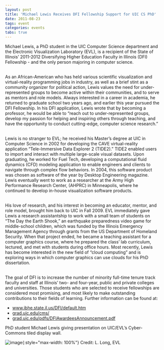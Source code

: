 ```yaml
---
layout: post
title: 'Michael Lewis Receives DFI Fellowship Support for UIC CS PhD'
date: 2011-08-23
tags: event
categories: events
tabs: true
---
```


Michael Lewis, a PhD student in the UIC Computer Science department and the Electronic Visualization Laboratory (EVL), is a recipient of the State of Illinois&rsquo; 2011-2012 Diversifying Higher Education Faculty in Illinois (DFI) Fellowship - and the only person majoring in computer science.<br><br>

As an African-American who has held various scientific visualization and virtual-reality programming jobs in industry, as well as a brief stint as a community organizer for political action, Lewis values the need for under-represented groups to become active within their communities, and to serve as mentors and role models. Always interested in a career in academia, he returned to graduate school two years ago, and earlier this year pursued the DFI Fellowship. In his DFI application, Lewis wrote that by becoming a professor, he would be able to &ldquo;reach out to under-represented groups, develop my passion for helping and inspiring others through teaching, and have the opportunity to conduct cutting-edge, computer science research.&rdquo;<br><br>

Lewis is no stranger to EVL; he received his Master&rsquo;s degree at UIC in Computer Science in 2002 for developing the CAVE virtual-reality application &ldquo;Tele-Immersive Data Explorer 2 (TIDE2).&rdquo; TIDE2 enabled users to import and interact with multiple large-scale visual datasets. Upon graduating, he worked for Fuel Tech, developing a computational fluid dynamics (CFD) modeling application to enable engineers and clients to navigate through complex flow behaviors. In 2004, this software product was chosen as software of the year by Desktop Engineering magazine. Lewis eventually went to work as a researcher at the Army High Performance Research Center, (AHPRC) in Minneapolis, where he continued to develop in-house visualization software products.<br><br>

His love of research, and his interest in becoming an educator, mentor, and role model, brought him back to UIC in Fall 2009. EVL immediately gave Lewis a research assistantship to work with a small team of students on &ldquo;The Day the Earth Shook,&rdquo; an earthquake preparedness video game for middle-school children, which was funded by the Illinois Emergency Management Agency through grants from the US Department of Homeland Security. When that project ended, he became a teaching assistant for a computer graphics course, where he prepared the class&rsquo; lab curriculum, lectured, and met with students during office hours. Most recently, Lewis has become interested in the new field of &ldquo;cloud computing&rdquo; and is exploring ways in which computer graphics can use clouds for his PhD dissertation.<br><br>

The goal of DFI is to increase the number of minority full-time tenure track faculty and staff at Illinois&rsquo; two- and four-year, public and private colleges and universities. Those students who are selected to receive fellowships are considered most promising, and most likely to make outstanding contributions to their fields of learning. Further information can be found at:<br>
<ul>
<li><a href="http://www.ibhe.state.il.us/DFI/default.htm">www.ibhe.state.il.us/DFI/default.htm</a></li>
<li><a href="http://grad.uic.edu/cms/">grad.uic.edu/cms/</a></li>
<li><a href="http://grad.uic.edu/pdfs/DFIAwardeesAnnouncement.pdf">grad.uic.edu/pdfs/DFIAwardeesAnnouncement.pdf</a></li>
</ul>
PhD student Michael Lewis giving presentation on UIC/EVL&rsquo;s Cyber-Commons tiled display wall.

![image](https://www.evl.uic.edu/output/originals/mlewis_cyber-commons.jpg-srcw.jpg){:style="max-width: 100%"}
Credit: L. Long, EVL

